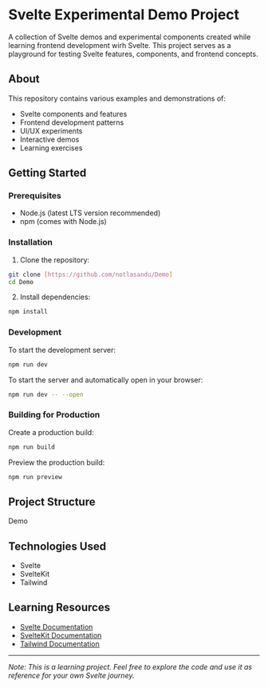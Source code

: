 # Svelte Experimental Demo Project

A collection of Svelte demos and experimental components created while learning frontend development wirh Svelte. This project serves as a playground for testing Svelte features, components, and frontend concepts.

## About

This repository contains various examples and demonstrations of:
- Svelte components and features
- Frontend development patterns
- UI/UX experiments
- Interactive demos
- Learning exercises

## Getting Started

### Prerequisites
- Node.js (latest LTS version recommended)
- npm (comes with Node.js)

### Installation

1. Clone the repository:
```bash
git clone [https://github.com/notlasandu/Demo]
cd Demo
```

2. Install dependencies:
```bash
npm install
```

### Development

To start the development server:
```bash
npm run dev
```

To start the server and automatically open in your browser:
```bash
npm run dev -- --open
```

### Building for Production

Create a production build:
```bash
npm run build
```

Preview the production build:
```bash
npm run preview
```

## Project Structure
Demo 

## Technologies Used
- Svelte
- SvelteKit
- Tailwind

## Learning Resources
- [Svelte Documentation](https://svelte.dev/docs)
- [SvelteKit Documentation](https://kit.svelte.dev/docs)
- [Tailwind Documentation](https://tailwindcss.com/docs)

---
*Note: This is a learning project. Feel free to explore the code and use it as reference for your own Svelte journey.*